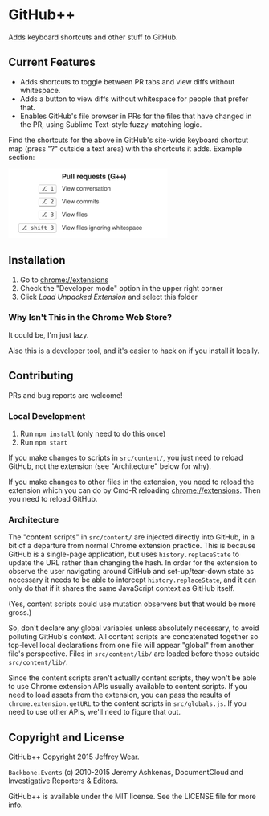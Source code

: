 # GitHub++

Adds keyboard shortcuts and other stuff to GitHub.

## Current Features

* Adds shortcuts to toggle between PR tabs and view diffs without whitespace.
* Adds a button to view diffs without whitespace for people that prefer that.
* Enables GitHub's file browser in PRs for the files that have changed in the PR, using Sublime
Text-style fuzzy-matching logic.

Find the shortcuts for the above in GitHub's site-wide keyboard shortcut map (press "?" outside a
text area) with the shortcuts it adds. Example section:

<img src="shortcuts.png" width=317 />

## Installation

1. Go to <chrome://extensions>
2. Check the "Developer mode" option in the upper right corner
3. Click *Load Unpacked Extension* and select this folder

### Why Isn't This in the Chrome Web Store?

It could be, I'm just lazy.

Also this is a developer tool, and it's easier to hack on if you install it locally.

## Contributing

PRs and bug reports are welcome!

### Local Development

1. Run `npm install` (only need to do this once)
2. Run `npm start`

If you make changes to scripts in `src/content/`, you just need to reload GitHub, not the extension
(see "Architecture" below for why).

If you make changes to other files in the extension, you need to reload the extension which you can
do by Cmd-R reloading <chrome://extensions>. Then you need to reload GitHub.

### Architecture

The "content scripts" in `src/content/` are injected directly into GitHub, in a bit of a departure from
normal Chrome extension practice. This is because GitHub is a single-page application, but uses
`history.replaceState` to update the URL rather than changing the hash. In order for the extension
to observe the user navigating around GitHub and set-up/tear-down state as necessary it needs
to be able to intercept `history.replaceState`, and it can only do that if it shares the same JavaScript
context as GitHub itself.

(Yes, content scripts could use mutation observers but that would be more gross.)

So, don't declare any global variables unless absolutely necessary, to avoid polluting GitHub's
context. All content scripts are concatenated together so top-level local declarations from one file
will appear "global" from another file's perspective. Files in `src/content/lib/` are loaded before
those outside `src/content/lib/`.

Since the content scripts aren't actually content scripts, they won't be able to use Chrome extension
APIs usually available to content scripts. If you need to load assets from the extension, you can
pass the results of `chrome.extension.getURL` to the content scripts in `src/globals.js`. If you
need to use other APIs, we'll need to figure that out.

## Copyright and License

GitHub++ Copyright 2015 Jeffrey Wear.

`Backbone.Events` (c) 2010-2015 Jeremy Ashkenas, DocumentCloud and Investigative Reporters & Editors.

GitHub++ is available under the MIT license. See the LICENSE file for more info.
